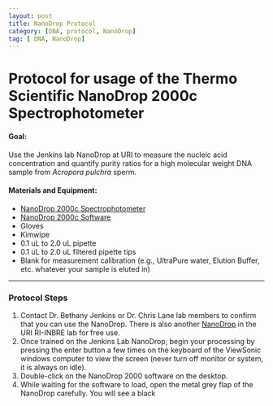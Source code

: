 ```yaml
---
layout: post
title: NanoDrop Protocol
category: [DNA, protocol, NanoDrop]
tag: [ DNA, NanoDrop]
---
```


# Protocol for usage of the Thermo Scientific NanoDrop 2000c Spectrophotometer

#### Goal:
Use the Jenkins lab NanoDrop at URI to measure the nucleic acid concentration and quantify purity ratios for a high molecular weight DNA sample from *Acropora pulchra* sperm.

#### Materials and Equipment:

- [NanoDrop 2000c Spectrophotometer](https://www.thermofisher.com/order/catalog/product/ND2000CLAPTOP)
- [NanoDrop 2000c Software](https://www.thermofisher.com/us/en/home/industrial/spectroscopy-elemental-isotope-analysis/molecular-spectroscopy/uv-vis-spectrophotometry/instruments/nanodrop/software.html)
- Gloves
- Kimwipe
- 0.1 uL to 2.0 uL pipette
- 0.1 uL to 2.0 uL filtered pipette tips
- Blank for measurement calibration (e.g., UltraPure water, Elution Buffer, etc. whatever your sample is eluted in)

----------------
### Protocol Steps

1. Contact Dr. Bethany Jenkins or Dr. Chris Lane lab members to confirm that you can use the NanoDrop. There is also another [NanoDrop](https://web.uri.edu/riinbre/nanodrop-8000-2/) in the URI RI-INBRE lab for free use.
2. Once trained on the Jenkins Lab NanoDrop, begin your processing by pressing the enter button a few times on the keyboard of the ViewSonic windows computer to view the screen (never turn off monitor or system, it is always on idle).
3. Double-click on the NanoDrop 2000 software on the desktop.
4. While waiting for the software to load, open the metal grey flap of the NanoDrop carefully. You will see a black 
